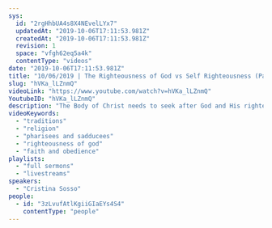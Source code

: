 ```yaml
---
sys:
  id: "2rgHhbUA4s8X4NEvelLYx7"
  updatedAt: "2019-10-06T17:11:53.981Z"
  createdAt: "2019-10-06T17:11:53.981Z"
  revision: 1
  space: "vfgh62eq5a4k"
  contentType: "videos"
date: "2019-10-06T17:11:53.981Z"
title: "10/06/2019 | The Righteousness of God vs Self Righteousness (Pastor Cristina Sosso)"
slug: "hVKa_lLZnmQ"
videoLink: "https://www.youtube.com/watch?v=hVKa_lLZnmQ"
YoutubeID: "hVKa_lLZnmQ"
description: "The Body of Christ needs to seek after God and His righteousness instead of committing fully to their man-made traditions. This sermon was delivered by Pastor Cris Sosso at Freedom Fellowship Church International on October 6, 2019."
videoKeywords:
  - "traditions"
  - "religion"
  - "pharisees and sadducees"
  - "righteousness of god"
  - "faith and obedience"
playlists:
  - "full sermons"
  - "livestreams"
speakers:
  - "Cristina Sosso"
people:
  - id: "3zLvufAtlKgiiGIaEYs4S4"
    contentType: "people"
---
```


